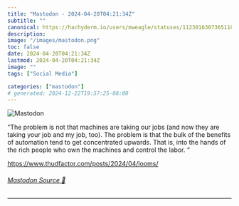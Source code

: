 ```yaml
---
title: "Mastodon - 2024-04-20T04:21:34Z"
subtitle: ""
canonical: https://hachyderm.io/users/mweagle/statuses/112301630736511894
description:
image: "/images/mastodon.png"
toc: false
date: 2024-04-20T04:21:34Z
lastmod: 2024-04-20T04:21:34Z
image: ""
tags: ["Social Media"]

categories: ["mastodon"]
# generated: 2024-12-22T19:57:25-08:00
---
```

![Mastodon](/images/mastodon.png)

<p>“The problem is not that machines are taking our jobs (and now they are taking your job and my job, too). The problem is that the bulk of the benefits of automation tend to get concentrated upwards. That is, into the hands of the rich people who own the machines and control the labor. “</p><p><a href="https://www.thudfactor.com/posts/2024/04/looms/" target="_blank" rel="nofollow noopener noreferrer" translate="no"><span class="invisible">https://www.</span><span class="ellipsis">thudfactor.com/posts/2024/04/l</span><span class="invisible">ooms/</span></a></p>


###### [Mastodon Source 🐘](https://hachyderm.io/@mweagle/112301630736511894)

___
